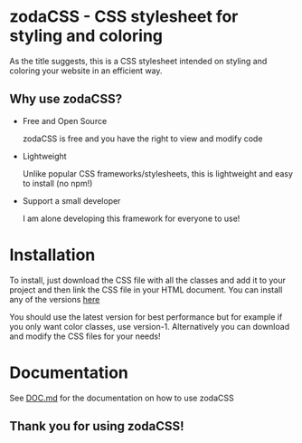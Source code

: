 # zodaCSS - CSS stylesheet for styling and coloring 
As the title suggests, this is a CSS stylesheet intended on styling and coloring your website in an efficient way.

## Why use zodaCSS?
* Free and Open Source

    zodaCSS is free and you have the right to view and modify code
* Lightweight
  
    Unlike popular CSS frameworks/stylesheets, this is lightweight and easy to install (no npm!)
* Support a small developer
  
    I am alone developing this framework for everyone to use!

# Installation
To install, just download the CSS file with all the classes and add it to your project and then link the CSS file in your HTML document.
You can install any of the versions <a href="https://github.com/zodajam/zodaCSS/tree/main/downloads">here</a>

You should use the latest version for best performance but for example if you only want color classes, use version-1.
Alternatively you can download and modify the CSS files for your needs!

# Documentation
See <a href="https://github.com/zodajam/zodaCSS/blob/main/DOC.md">DOC.md</a> for the documentation on how to use zodaCSS

## Thank you for using zodaCSS!
